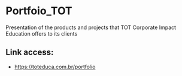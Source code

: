 # Portfoio_TOT
Presentation of the products and projects that TOT Corporate Impact Education offers to its clients

## Link access:
- https://toteduca.com.br/portfolio
